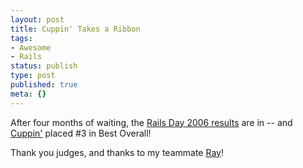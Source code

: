 ```yaml
---
layout: post
title: Cuppin' Takes a Ribbon
tags:
- Awesome
- Rails
status: publish
type: post
published: true
meta: {}
---
```

After four months of waiting, the <a href="http://railsday2006.com/2006/10/18/rails-day-2006-winners" target="_blank">Rails Day 2006 results</a> are in -- and <a href="http://cuppin.com/" target="_blank">Cuppin'</a> placed #3 in Best Overall!

Thank you judges, and thanks to my teammate <a href="http://needmoredesigns.com/" target="_blank">Ray</a>!
